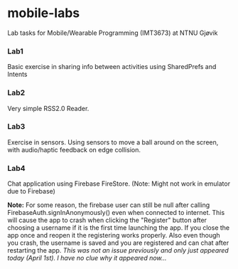 # mobile-labs

Lab tasks for Mobile/Wearable Programming (IMT3673) at NTNU Gjøvik


### Lab1
Basic exercise in sharing info between activities using SharedPrefs and Intents

### Lab2
Very simple RSS2.0 Reader.

### Lab3
Exercise in sensors.
Using sensors to move a ball around on the screen, with audio/haptic feedback on edge collision.

### Lab4
Chat application using Firebase FireStore. (Note: Might not work in emulator due to Firebase)

**Note:** For some reason, the firebase user can still be null after calling FirebaseAuth.signInAnonymously() even when connected to internet. This will cause the app to crash when clicking the "Register" button after choosing a username if it is the first time launching the app. If you close the app once and reopen it the registering works properly. Also even though you crash, the username is saved and you are registered and can chat after restarting the app. *This was not an issue previously and only just appeared today (April 1st). I have no clue why it appeared now...*
